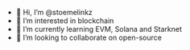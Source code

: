- 👋 Hi, I’m @stoemelinkz
- 👀 I’m interested in blockchain
- 🌱 I’m currently learning EVM, Solana and Starknet
- 💞️ I’m looking to collaborate on open-source
